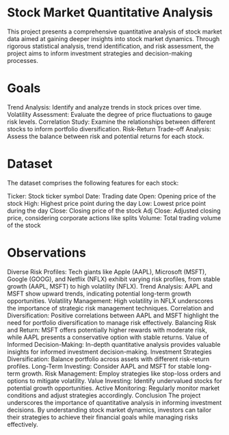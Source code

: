 # Stock Market Quantitative Analysis

This project presents a comprehensive quantitative analysis of stock market data aimed at gaining deeper insights into stock market dynamics. Through rigorous statistical analysis, trend identification, and risk assessment, the project aims to inform investment strategies and decision-making processes.

# Goals
Trend Analysis: Identify and analyze trends in stock prices over time.
Volatility Assessment: Evaluate the degree of price fluctuations to gauge risk levels.
Correlation Study: Examine the relationships between different stocks to inform portfolio diversification.
Risk-Return Trade-off Analysis: Assess the balance between risk and potential returns for each stock.

# Dataset
The dataset comprises the following features for each stock:

Ticker: Stock ticker symbol
Date: Trading date
Open: Opening price of the stock
High: Highest price point during the day
Low: Lowest price point during the day
Close: Closing price of the stock
Adj Close: Adjusted closing price, considering corporate actions like splits
Volume: Total trading volume of the stock

# Observations

Diverse Risk Profiles: Tech giants like Apple (AAPL), Microsoft (MSFT), Google (GOOG), and Netflix (NFLX) exhibit varying risk profiles, from stable growth (AAPL, MSFT) to high volatility (NFLX).
Trend Analysis: AAPL and MSFT show upward trends, indicating potential long-term growth opportunities.
Volatility Management: High volatility in NFLX underscores the importance of strategic risk management techniques.
Correlation and Diversification: Positive correlations between AAPL and MSFT highlight the need for portfolio diversification to manage risk effectively.
Balancing Risk and Return: MSFT offers potentially higher rewards with moderate risk, while AAPL presents a conservative option with stable returns.
Value of Informed Decision-Making: In-depth quantitative analysis provides valuable insights for informed investment decision-making.
Investment Strategies
Diversification: Balance portfolio across assets with different risk-return profiles.
Long-Term Investing: Consider AAPL and MSFT for stable long-term growth.
Risk Management: Employ strategies like stop-loss orders and options to mitigate volatility.
Value Investing: Identify undervalued stocks for potential growth opportunities.
Active Monitoring: Regularly monitor market conditions and adjust strategies accordingly.
Conclusion
The project underscores the importance of quantitative analysis in informing investment decisions. By understanding stock market dynamics, investors can tailor their strategies to achieve their financial goals while managing risks effectively.
